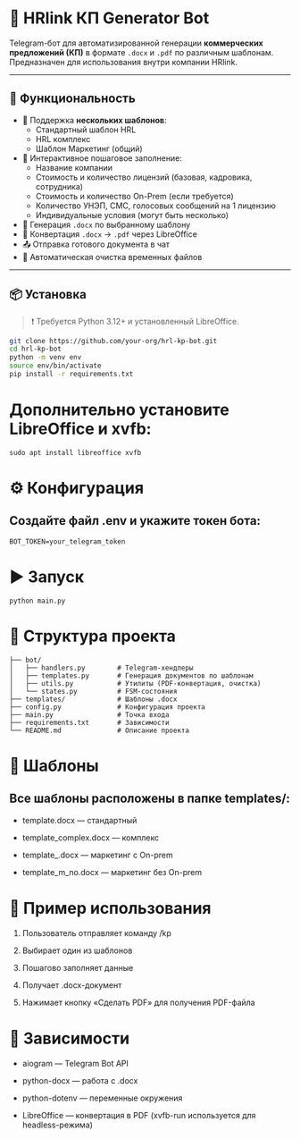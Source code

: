 # 📄 HRlink КП Generator Bot

Telegram-бот для автоматизированной генерации **коммерческих предложений (КП)** в формате `.docx` и `.pdf` по различным шаблонам. Предназначен для использования внутри компании HRlink.

---

## 🚀 Функциональность

- 📂 Поддержка **нескольких шаблонов**:
  - Стандартный шаблон HRL
  - HRL комплекс
  - Шаблон Маркетинг (общий)
- 🧠 Интерактивное пошаговое заполнение:
  - Название компании
  - Стоимость и количество лицензий (базовая, кадровика, сотрудника)
  - Стоимость и количество On-Prem (если требуется)
  - Количество УНЭП, СМС, голосовых сообщений на 1 лицензию
  - Индивидуальные условия (могут быть несколько)
- 📄 Генерация `.docx` по выбранному шаблону
- 🔄 Конвертация `.docx` → `.pdf` через LibreOffice
- 📤 Отправка готового документа в чат
- 🧹 Автоматическая очистка временных файлов

---

## 📦 Установка

> ❗ Требуется Python 3.12+ и установленный LibreOffice.

```bash
git clone https://github.com/your-org/hrl-kp-bot.git
cd hrl-kp-bot
python -m venv env
source env/bin/activate
pip install -r requirements.txt
```

# Дополнительно установите LibreOffice и xvfb:

```
sudo apt install libreoffice xvfb
```

# ⚙️ Конфигурация
## Создайте файл .env и укажите токен бота:

```
BOT_TOKEN=your_telegram_token
```

# ▶️ Запуск

```
python main.py
```

# 📁 Структура проекта


```
├── bot/
│   ├── handlers.py        # Telegram-хендлеры
│   ├── templates.py       # Генерация документов по шаблонам
│   ├── utils.py           # Утилиты (PDF-конвертация, очистка)
│   └── states.py          # FSM-состояния
├── templates/             # Шаблоны .docx
├── config.py              # Конфигурация проекта
├── main.py                # Точка входа
├── requirements.txt       # Зависимости
└── README.md              # Описание проекта
```

# 📝 Шаблоны
## Все шаблоны расположены в папке templates/:

- template.docx — стандартный

- template_complex.docx — комплекс

- template_.docx — маркетинг с On-prem

- template_m_no.docx — маркетинг без On-prem



# 🧪 Пример использования

1. Пользователь отправляет команду /kp

2. Выбирает один из шаблонов

3. Пошагово заполняет данные

4. Получает .docx-документ

5. Нажимает кнопку «Сделать PDF» для получения PDF-файла


# 🔧 Зависимости

- aiogram — Telegram Bot API

- python-docx — работа с .docx

- python-dotenv — переменные окружения

- LibreOffice — конвертация в PDF (xvfb-run используется для headless-режима)

